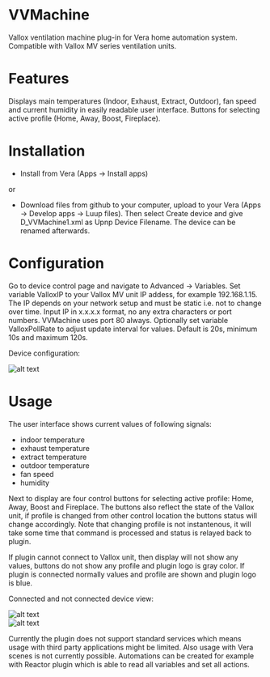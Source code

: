 # VVMachine
Vallox ventilation machine plug-in for Vera home automation system. Compatible with Vallox MV series ventilation units.

# Features
Displays main temperatures (Indoor, Exhaust, Extract, Outdoor), fan speed and current humidity in easily readable user interface. Buttons for selecting active profile (Home, Away, Boost, Fireplace).

# Installation
- Install from Vera (Apps -> Install apps)

or

- Download files from github to your computer, upload to your Vera (Apps -> Develop apps -> Luup files). Then select Create device and give D_VVMachine1.xml as Upnp Device Filename. The device can be renamed afterwards.

# Configuration
Go to device control page and navigate to Advanced -> Variables. 
Set variable ValloxIP to your Vallox MV unit IP addess, for example 192.168.1.15. The IP depends on your network setup and must be static i.e. not to change over time. Input IP in x.x.x.x format, no any extra characters or port numbers. VVMachine uses port 80 always.
Optionally set variable ValloxPollRate to adjust update interval for values. Default is 20s, minimum 10s and maximum 120s.

Device configuration:

![alt text](https://sqjeeq.am.files.1drv.com/y4m4sUT1yZ2LXKJltdrjI2ijEzszs6JOm4ZGSN5slVV0714FYwyzpz-L7u9pJ5KwvHRvQTueuyUEar0KoA6UMev9XQIWUap_B-zTSPfYUJYr_fXwL1UWyb-OHUUyBVojxa33acpjkNS_Ozdd-qaOzrIVoAZLCtGnN2r3scFDkiN33SpbA3B51NP8usDcXGP2C3cXgQUozz3DhI6uqY_YHkzmg)


# Usage
The user interface shows current values of following signals:
- indoor temperature
- exhaust temperature
- extract temperature
- outdoor temperature
- fan speed
- humidity

Next to display are four control buttons for selecting active profile: Home, Away, Boost and Fireplace.
The buttons also reflect the state of the Vallox unit, if profile is changed from other control location the buttons status will change accordingly. Note that changing profile is not instantenous, it will take some time that command is processed and status is relayed back to plugin.

If plugin cannot connect to Vallox unit, then display will not show any values, buttons do not show any profile and plugin logo is gray color. If plugin is connected normally values and profile are shown and plugin logo is blue.

Connected and not connected device view:

![alt text](https://rgi8eq.am.files.1drv.com/y4mDDcJvf5tjgC6jaIejFLD5Vt7i4nx-dkAmbJqhGjE8fXd7yI_-6swLK8aF_y9ucbgjkgHSpwxRwj6xIP6asqpiGQn2tM-MIXY0XGuKd7CHbKZFO54uIymSWj2ZH2YjY-o8koref2DNpu6dW7xL4_DNyM0KIJ0o4kNjtdRJanMM3naa9mDFpKmrBzGo521OZjELCJs_qboeEl7u-CKAXxIXA)   
![alt text](https://sqjfeq.am.files.1drv.com/y4m8iWdFB_TP5Ku9MiIAs3Nj5hrgyVZQ6aCDnZXCrAoTgHb5ytLDNI6bukOUjEi0_bKYDaBF2JgeVUIjUK64qjiQ8QQ7ur8cSUJFs964hdZVkakWDQB3VCIr7PSmfGJzD7AsMSOHYYwc5G11eMljVM5WfGtJD_v0N975xl0r6yw8ojwpjkJUkSTKkh4Wm-pQ4gDGaWiPBgQsh56OgTdjXGujA)


Currently the plugin does not support standard services which means usage with third party applications might be limited. Also usage with Vera scenes is not currently possible. Automations can be created for example with Reactor plugin which is able to read all variables and set all actions.
